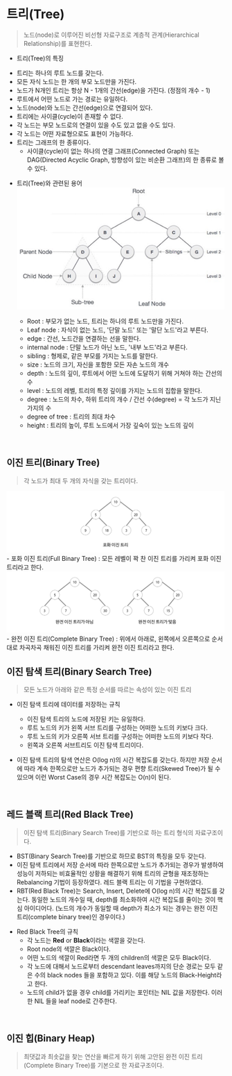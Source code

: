 # 트리(Tree)

> 노드(node)로 이루어진 비선형 자료구조로 계층적 관계(Hierarchical Relationship)를 표현한다.

- 트리(Tree)의 특징

* 트리는 하나의 루트 노드를 갖는다.
* 모든 자식 노드는 한 개의 부모 노드만을 가진다.
* 노드가 N개인 트리는 항상 N - 1개의 간선(edge)을 가진다. (정점의 개수 - 1)
* 루트에서 어떤 노드로 가는 경로는 유일하다.
* 노드(node)와 노드는 간선(edge)으로 연결되어 있다.
* 트리에는 사이클(cycle)이 존재할 수 없다.
* 각 노드는 부모 노드로의 연결이 있을 수도 있고 없을 수도 있다.
* 각 노드는 어떤 자료형으로도 표현이 가능하다.
* 트리는 그래프의 한 종류이다.
  - 사이클(cycle)이 없는 하나의 연결 그래프(Connected Graph) 또는 DAG(Directed Acyclic Graph, 방향성이 있는 비순환 그래프)의 한 종류로 볼 수 있다.

- 트리(Tree)와 관련된 용어
  <img src="img/tree.png">

  - Root : 부모가 없는 노드, 트리는 하나의 루트 노드만을 가진다.
  - Leaf node : 자식이 없는 노드, '단말 노드' 또는 '말단 노드'라고 부른다.
  - edge : 간선, 노드간을 연결하는 선을 말한다.
  - internal node : 단말 노드가 아닌 노드, '내부 노드'라고 부른다.
  - sibling : 형제로, 같은 부모를 가지는 노드를 말한다.
  - size : 노드의 크기, 자신을 포함한 모든 자손 노드의 개수
  - depth : 노드의 깊이, 루트에서 어떤 노드에 도달하기 위해 거쳐야 하는 간선의 수
  - level : 노드의 레벨, 트리의 특정 깊이를 가지는 노드의 집합을 말한다.
  - degree : 노드의 차수, 하위 트리의 개수 / 간선 수(degree) = 각 노드가 지닌 가지의 수
  - degree of tree : 트리의 최대 차수
  - height : 트리의 높이, 루트 노드에서 가장 깊숙이 있는 노드의 깊이

</br>

## 이진 트리(Binary Tree)

> 각 노드가 최대 두 개의 자식을 갖는 트리이다.

  <img src="img/Full_Binary_Tree.png">
  - 포화 이진 트리(Full Binary Tree) : 모든 레벨이 꽉 찬 이진 트리를 가리켜 포화 이진 트리라고 한다.
  <img src="img/Complete_Binary_Tree.png">
  - 완전 이진 트리(Complete Binary Tree) : 위에서 아래로, 왼쪽에서 오른쪽으로 순서대로 차곡차곡 채워진 이진 트리를 가리켜 완전 이진 트리라고 한다.

</br>

## 이진 탐색 트리(Binary Search Tree)

> 모든 노드가 아래와 같은 특정 순서를 따르는 속성이 있는 이진 트리

- 이진 탐색 트리에 데이터를 저장하는 규칙

  - 이진 탐색 트리의 노드에 저장된 키는 유일하다.
  - 루트 노드의 키가 왼쪽 서브 트리를 구성하는 어떠한 노드의 키보다 크다.
  - 루트 노드의 키가 오른쪽 서브 트리를 구성하는 어떠한 노드의 키보다 작다.
  - 왼쪽과 오른쪽 서브트리도 이진 탐색 트리이다.

- 이진 탐색 트리의 탐색 연산은 O(log n)의 시간 복잡도를 갖는다. 하지만 저장 순서에 따라 계속 한쪽으로만 노드가 추가되는 경우 편향 트리(Skewed Tree)가 될 수 있으며 이런 Worst Case의 경우 시간 복잡도는 O(n)이 된다.

</br>

## 레드 블랙 트리(Red Black Tree)

> 이진 탐색 트리(Binary Search Tree)를 기반으로 하는 트리 형식의 자료구조이다.

- BST(Binary Search Tree)를 기반으로 하므로 BST의 특징을 모두 갖는다.
- 이진 탐색 트리에서 저장 순서에 따라 한쪽으로만 노드가 추가되는 경우가 발생하여 성능이 저하되는 비효율적인 상황을 해결하기 위해 트리의 균형을 재조정하는 Rebalancing 기법이 등장하였다. 레드 블랙 트리는 이 기법을 구현하였다.
- RBT(Red Black Tree)는 Search, Insert, Delete에 O(log n)의 시간 복잡도를 갖는다. 동일한 노드의 개수일 때, depth를 최소화하여 시간 복잡도를 줄이는 것이 핵심 아이디어다. (노드의 개수가 동일할 때 depth가 최소가 되는 경우는 완전 이진 트리(complete binary tree)인 경우이다.)

* Red Black Tree의 규칙
  - 각 노드는 **Red** or **Black**이라는 색깔을 갖는다.
  - Root node의 색깔은 Black이다.
  - 어떤 노드의 색깔이 Red라면 두 개의 children의 색깔은 모두 Black이다.
  - 각 노드에 대해서 노드로부터 descendant leaves까지의 단순 경로는 모두 같은 수의 black nodes 들을 포함하고 있다. 이를 해당 노드의 Black-Height라고 한다.
  - 노드의 child가 없을 경우 child를 가리키는 포인터는 NIL 값을 저장한다. 이러한 NIL 들을 leaf node로 간주한다.

</br>

## 이진 힙(Binary Heap)

> 최댓값과 최솟값을 찾는 연산을 빠르게 하기 위해 고안된 완전 이진 트리(Complete Binary Tree)를 기본으로 한 자료구조이다.
